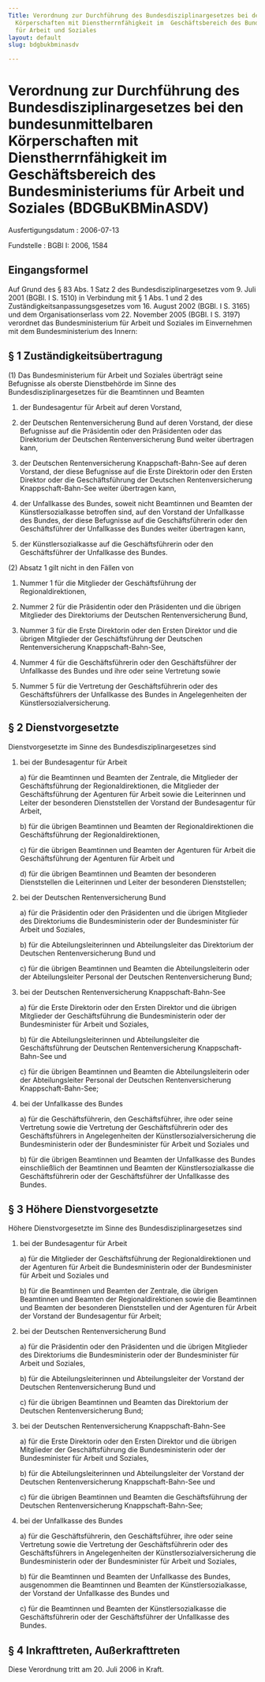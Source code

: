 ```yaml
---
Title: Verordnung zur Durchführung des Bundesdisziplinargesetzes bei den bundesunmittelbaren
  Körperschaften mit Dienstherrnfähigkeit im  Geschäftsbereich des Bundesministeriums
  für Arbeit und Soziales
layout: default
slug: bdgbukbminasdv

---
```


# Verordnung zur Durchführung des Bundesdisziplinargesetzes bei den bundesunmittelbaren Körperschaften mit Dienstherrnfähigkeit im  Geschäftsbereich des Bundesministeriums für Arbeit und Soziales (BDGBuKBMinASDV)

Ausfertigungsdatum
:   2006-07-13

Fundstelle
:   BGBl I: 2006, 1584



## Eingangsformel

Auf Grund des § 83 Abs. 1 Satz 2 des Bundesdisziplinargesetzes vom 9.
Juli 2001 (BGBl. I S. 1510) in Verbindung mit § 1 Abs. 1 und 2 des
Zuständigkeitsanpassungsgesetzes vom 16. August 2002 (BGBl. I S. 3165)
und dem Organisationserlass vom 22. November 2005 (BGBl. I S. 3197)
verordnet das Bundesministerium für Arbeit und Soziales im
Einvernehmen mit dem Bundesministerium des Innern:


## § 1 Zuständigkeitsübertragung

(1) Das Bundesministerium für Arbeit und Soziales überträgt seine
Befugnisse als oberste Dienstbehörde im Sinne des
Bundesdisziplinargesetzes für die Beamtinnen und Beamten

1.  der Bundesagentur für Arbeit auf deren Vorstand,


2.  der Deutschen Rentenversicherung Bund auf deren Vorstand, der diese
    Befugnisse auf die Präsidentin oder den Präsidenten oder das
    Direktorium der Deutschen Rentenversicherung Bund weiter übertragen
    kann,


3.  der Deutschen Rentenversicherung Knappschaft-Bahn-See auf deren
    Vorstand, der diese Befugnisse auf die Erste Direktorin oder den
    Ersten Direktor oder die Geschäftsführung der Deutschen
    Rentenversicherung Knappschaft-Bahn-See weiter übertragen kann,


4.  der Unfallkasse des Bundes, soweit nicht Beamtinnen und Beamten der
    Künstlersozialkasse betroffen sind, auf den Vorstand der Unfallkasse
    des Bundes, der diese Befugnisse auf die Geschäftsführerin oder den
    Geschäftsführer der Unfallkasse des Bundes weiter übertragen kann,


5.  der Künstlersozialkasse auf die Geschäftsführerin oder den
    Geschäftsführer der Unfallkasse des Bundes.




(2) Absatz 1 gilt nicht in den Fällen von

1.  Nummer 1 für die Mitglieder der Geschäftsführung der
    Regionaldirektionen,


2.  Nummer 2 für die Präsidentin oder den Präsidenten und die übrigen
    Mitglieder des Direktoriums der Deutschen Rentenversicherung Bund,


3.  Nummer 3 für die Erste Direktorin oder den Ersten Direktor und die
    übrigen Mitglieder der Geschäftsführung der Deutschen
    Rentenversicherung Knappschaft-Bahn-See,


4.  Nummer 4 für die Geschäftsführerin oder den Geschäftsführer der
    Unfallkasse des Bundes und ihre oder seine Vertretung sowie


5.  Nummer 5 für die Vertretung der Geschäftsführerin oder des
    Geschäftsführers der Unfallkasse des Bundes in Angelegenheiten der
    Künstlersozialversicherung.





## § 2 Dienstvorgesetzte

Dienstvorgesetzte im Sinne des Bundesdisziplinargesetzes sind

1.  bei der Bundesagentur für Arbeit

    a)  für die Beamtinnen und Beamten der Zentrale, die Mitglieder der
        Geschäftsführung der Regionaldirektionen, die Mitglieder der
        Geschäftsführung der Agenturen für Arbeit sowie die Leiterinnen und
        Leiter der besonderen Dienststellen der Vorstand der Bundesagentur für
        Arbeit,


    b)  für die übrigen Beamtinnen und Beamten der Regionaldirektionen die
        Geschäftsführung der Regionaldirektionen,


    c)  für die übrigen Beamtinnen und Beamten der Agenturen für Arbeit die
        Geschäftsführung der Agenturen für Arbeit und


    d)  für die übrigen Beamtinnen und Beamten der besonderen Dienststellen
        die Leiterinnen und Leiter der besonderen Dienststellen;





2.  bei der Deutschen Rentenversicherung Bund

    a)  für die Präsidentin oder den Präsidenten und die übrigen Mitglieder
        des Direktoriums die Bundesministerin oder der Bundesminister für
        Arbeit und Soziales,


    b)  für die Abteilungsleiterinnen und Abteilungsleiter das Direktorium der
        Deutschen Rentenversicherung Bund und


    c)  für die übrigen Beamtinnen und Beamten die Abteilungsleiterin oder der
        Abteilungsleiter Personal der Deutschen Rentenversicherung Bund;





3.  bei der Deutschen Rentenversicherung Knappschaft-Bahn-See

    a)  für die Erste Direktorin oder den Ersten Direktor und die übrigen
        Mitglieder der Geschäftsführung die Bundesministerin oder der
        Bundesminister für Arbeit und Soziales,


    b)  für die Abteilungsleiterinnen und Abteilungsleiter die
        Geschäftsführung der Deutschen Rentenversicherung Knappschaft-Bahn-See
        und


    c)  für die übrigen Beamtinnen und Beamten die Abteilungsleiterin oder der
        Abteilungsleiter Personal der Deutschen Rentenversicherung
        Knappschaft-Bahn-See;





4.  bei der Unfallkasse des Bundes

    a)  für die Geschäftsführerin, den Geschäftsführer, ihre oder seine
        Vertretung sowie die Vertretung der Geschäftsführerin oder des
        Geschäftsführers in Angelegenheiten der Künstlersozialversicherung die
        Bundesministerin oder der Bundesminister für Arbeit und Soziales und


    b)  für die übrigen Beamtinnen und Beamten der Unfallkasse des Bundes
        einschließlich der Beamtinnen und Beamten der Künstlersozialkasse die
        Geschäftsführerin oder der Geschäftsführer der Unfallkasse des Bundes.








## § 3 Höhere Dienstvorgesetzte

Höhere Dienstvorgesetzte im Sinne des Bundesdisziplinargesetzes sind

1.  bei der Bundesagentur für Arbeit

    a)  für die Mitglieder der Geschäftsführung der Regionaldirektionen und
        der Agenturen für Arbeit die Bundesministerin oder der Bundesminister
        für Arbeit und Soziales und


    b)  für die Beamtinnen und Beamten der Zentrale, die übrigen Beamtinnen
        und Beamten der Regionaldirektionen sowie die Beamtinnen und Beamten
        der besonderen Dienststellen und der Agenturen für Arbeit der Vorstand
        der Bundesagentur für Arbeit;





2.  bei der Deutschen Rentenversicherung Bund

    a)  für die Präsidentin oder den Präsidenten und die übrigen Mitglieder
        des Direktoriums die Bundesministerin oder der Bundesminister für
        Arbeit und Soziales,


    b)  für die Abteilungsleiterinnen und Abteilungsleiter der Vorstand der
        Deutschen Rentenversicherung Bund und


    c)  für die übrigen Beamtinnen und Beamten das Direktorium der Deutschen
        Rentenversicherung Bund;





3.  bei der Deutschen Rentenversicherung Knappschaft-Bahn-See

    a)  für die Erste Direktorin oder den Ersten Direktor und die übrigen
        Mitglieder der Geschäftsführung die Bundesministerin oder der
        Bundesminister für Arbeit und Soziales,


    b)  für die Abteilungsleiterinnen und Abteilungsleiter der Vorstand der
        Deutschen Rentenversicherung Knappschaft-Bahn-See und


    c)  für die übrigen Beamtinnen und Beamten die Geschäftsführung der
        Deutschen Rentenversicherung Knappschaft-Bahn-See;





4.  bei der Unfallkasse des Bundes

    a)  für die Geschäftsführerin, den Geschäftsführer, ihre oder seine
        Vertretung sowie die Vertretung der Geschäftsführerin oder des
        Geschäftsführers in Angelegenheiten der Künstlersozialversicherung die
        Bundesministerin oder der Bundesminister für Arbeit und Soziales,


    b)  für die Beamtinnen und Beamten der Unfallkasse des Bundes, ausgenommen
        die Beamtinnen und Beamten der Künstlersozialkasse, der Vorstand der
        Unfallkasse des Bundes und


    c)  für die Beamtinnen und Beamten der Künstlersozialkasse die
        Geschäftsführerin oder der Geschäftsführer der Unfallkasse des Bundes.








## § 4 Inkrafttreten, Außerkrafttreten

Diese Verordnung tritt am 20. Juli 2006 in Kraft.

